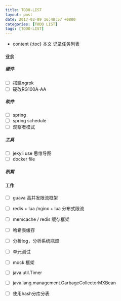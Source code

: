 ```yaml
---
title: TODO-LIST
layout: post
date: 2017-02-09 16:48:57 +0800
categories: [TODO LIST]
tags: [TODO-LIST]
---
```


* content
{:toc}
本文 记录任务列表











#### 业余

##### 硬件
- [ ] 搭建ngrok
- [ ] 硬改RG100A-AA

##### 软件
- [ ] spring 
- [ ] spring schedule
- [ ] 观察者模式

##### 工具
- [ ] jekyll use 思维导图 
- [ ] docker file

##### 积累


#### 工作

- [ ] guava 高并发限流框架
- [ ] redis + lua /nginx + lua 分布式限流
- [ ] memcache / redis 缓存框架
- [ ] 哈希表缓存
- [ ] 分析log，分析系统瓶颈
- [ ] 单元测试
- [ ] mock 框架
- [ ] java.util.Timer
- [ ] java.lang.management.GarbageCollectorMXBean

- [ ] 使用hash分库分表







